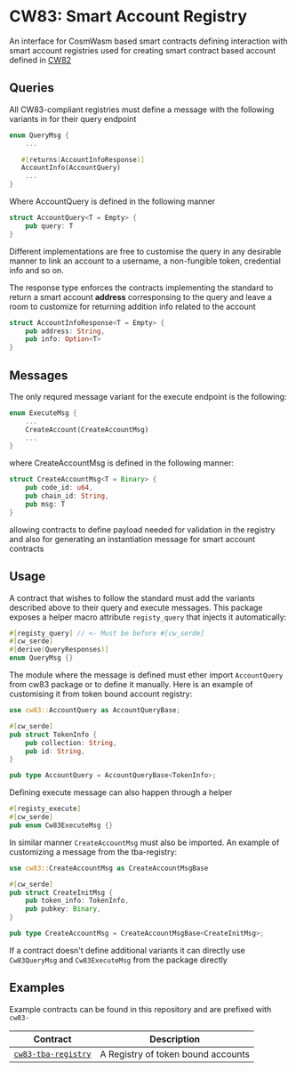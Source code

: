 # CW83: Smart Account Registry

An interface for CosmWasm based smart contracts defining interaction with smart account registries used for creating smart contract based account defined in [CW82](/packages/cw82)


## Queries


All CW83-compliant registries must define a message with the following variants in for their query endpoint

```rust
enum QueryMsg {
    ...

   #[returns(AccountInfoResponse)]
   AccountInfo(AccountQuery)
    ...
}
```

Where AccountQuery is defined in the following manner

```rust
struct AccountQuery<T = Empty> {
    pub query: T
}
```
Different implementations are free to customise the query in any desirable manner to link an account to a username, a non-fungible token, credential info and so on.


The response type enforces the contracts implementing the standard to return a smart account **address** corresponsing to the query and leave a room to customize for returning addition info related to the account

```rust
struct AccountInfoResponse<T = Empty> {
    pub address: String,
    pub info: Option<T>
}
```


## Messages

The only requred message variant for the execute endpoint is the following:

```rust
enum ExecuteMsg {
    ...
    CreateAccount(CreateAccountMsg)
    ...
} 
```

where CreateAccountMsg is defined in the following manner:

```rust
struct CreateAccountMsg<T = Binary> {
    pub code_id: u64,
    pub chain_id: String,
    pub msg: T
}
```
allowing contracts to define payload needed for validation in the registry and also for generating an instantiation message for smart account contracts


## Usage

A contract that wishes to follow the standard must add the variants described above to their query and execute messages. This package exposes a helper macro attribute `registy_query` that injects it automatically:

```Rust
#[registy_query] // <- Must be before #[cw_serde]
#[cw_serde]
#[derive(QueryResponses)]
enum QueryMsg {}
```

The module where the message is defined must ether import `AccountQuery` from cw83 package or to define it manually. Here is an example of customising it from token bound account registry:

```Rust
use cw83::AccountQuery as AccountQueryBase;

#[cw_serde]
pub struct TokenInfo {
    pub collection: String,
    pub id: String,
}

pub type AccountQuery = AccountQueryBase<TokenInfo>;
```


Defining execute message can also happen through a helper

```Rust
#[registy_execute]
#[cw_serde]
pub enum Cw83ExecuteMsg {}
```

In similar manner `CreateAccountMsg` must also be imported. An example of customizing a message from the tba-registry:

```rust
use cw83::CreateAccountMsg as CreateAccountMsgBase

#[cw_serde]
pub struct CreateInitMsg {
    pub token_info: TokenInfo,
    pub pubkey: Binary,
}

pub type CreateAccountMsg = CreateAccountMsgBase<CreateInitMsg>;
```


If a contract doesn't define additional variants it can directly use  `Cw83QueryMsg` and `Cw83ExecuteMsg` from the package directly

## Examples
Example contracts can be found in this repository and are prefixed with `cw83-`  

| Contract                                                         | Description                                                  |
| ---------------------------------------------------------------- | ------------------------------------------------------------ |
| [`cw83-tba-registry`](contracts/cw83-tba-registry)               | A Registry of token bound accounts                           |

